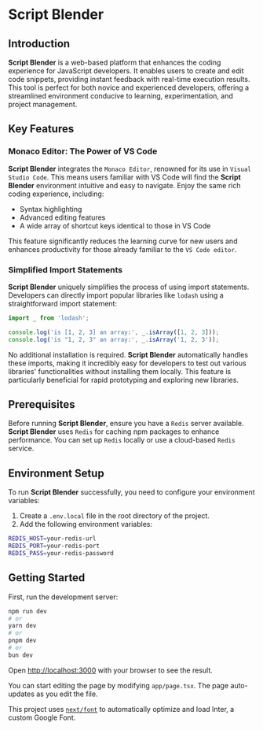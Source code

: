 # Script Blender

## Introduction

**Script Blender** is a web-based platform that enhances the coding experience for JavaScript developers. It enables users to create and edit code snippets, providing instant feedback with real-time execution results. This tool is perfect for both novice and experienced developers, offering a streamlined environment conducive to learning, experimentation, and project management.

## Key Features

### Monaco Editor: The Power of VS Code

**Script Blender** integrates the `Monaco Editor`, renowned for its use in `Visual Studio Code`. This means users familiar with VS Code will find the **Script Blender** environment intuitive and easy to navigate. Enjoy the same rich coding experience, including:

- Syntax highlighting
- Advanced editing features
- A wide array of shortcut keys identical to those in VS Code

This feature significantly reduces the learning curve for new users and enhances productivity for those already familiar to the `VS Code editor`.

### Simplified Import Statements

**Script Blender** uniquely simplifies the process of using import statements. Developers can directly import popular libraries like `lodash` using a straightforward import statement:

```javascript
import _ from 'lodash';

console.log('is [1, 2, 3] an array:', _.isArray([1, 2, 3]));
console.log('is "1, 2, 3" an array:', _.isArray('1, 2, 3'));
```

No additional installation is required. **Script Blender** automatically handles these imports, making it incredibly easy for developers to test out various libraries' functionalities without installing them locally. This feature is particularly beneficial for rapid prototyping and exploring new libraries.

## Prerequisites

Before running **Script Blender**, ensure you have a `Redis` server available. **Script Blender** uses `Redis` for caching npm packages to enhance performance. You can set up `Redis` locally or use a cloud-based `Redis` service.

## Environment Setup

To run **Script Blender** successfully, you need to configure your environment variables:

1. Create a `.env.local` file in the root directory of the project.
2. Add the following environment variables:

```bash
REDIS_HOST=your-redis-url
REDIS_PORT=your-redis-port
REDIS_PASS=your-redis-password
```

## Getting Started

First, run the development server:

```bash
npm run dev
# or
yarn dev
# or
pnpm dev
# or
bun dev
```

Open [http://localhost:3000](http://localhost:3000) with your browser to see the result.

You can start editing the page by modifying `app/page.tsx`. The page auto-updates as you edit the file.

This project uses [`next/font`](https://nextjs.org/docs/basic-features/font-optimization) to automatically optimize and load Inter, a custom Google Font.
